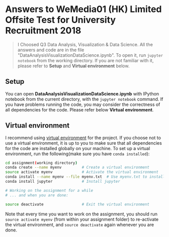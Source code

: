 # Answers to WeMedia01 (HK) Limited Offsite Test for University Recruitment 2018

> I Choosed Q3 Data Analysis, Visualization & Data Science. All the answers and code are in the file "DataAnalysisVisualizationDataScience.ipynb". To open it, run `jupyter notebook` from the working directory. If you are not familiar with it, please refer to **Setup** and **Virtual environment** below.

## Setup

You can open **DataAnalysisVisualizationDataScience.ipynb** with IPython notebook from the current directory, with the `jupyter notebook` command. If you have problems running the code, you may consider the correctness of all dependencies for the code. Please refer below **Virtual environment**.

## Virtual environment

I recommend using [virtual environment](https://conda.io/docs/user-guide/tasks/manage-environments.html) for the project. If you choose not to use a virtual environment, it is up to you to make sure that all dependencies for the code are installed globally on your machine. To set up a virtual environment, run the following(make sure you have `conda installed`):

```bash
cd assignment(working directory)
conda create --name myenv         # Create a virtual environment
source activate myenv             # Activate the virtual environment
conda install --name myenv --file myenv.txt  # Use myenv.txt to install listed packages 
conda install jupyter             # Install jupyter

# Working on the assignment for a while
# ... and when you are done:

source deactivate                 # Exit the virtual environment
```

Note that every time you want to work on the assignment, you should run `source activate myenv` (from within your assignment folder) to re-activate the virtual environment, and `source deactivate` again whenever you are done.


